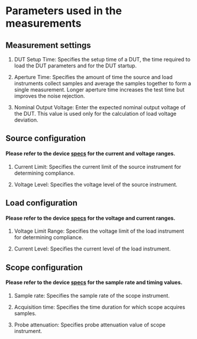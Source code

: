 # Parameters used in the measurements

## Measurement settings

1. DUT Setup Time:
   Specifies the setup time of a DUT, the time required to load the DUT parameters and for the DUT startup.

2. Aperture Time:
   Specifies the amount of time the source and load instruments collect samples and average the samples together to form a single measurement. Longer aperture time increases the test time but improves the noise rejection.

3. Nominal Output Voltage:
   Enter the expected nominal output voltage of the DUT. This value is used only for the calculation of load voltage deviation.

## Source configuration

#### Please refer to the device [specs](https://www.ni.com/docs/en-US/bundle/pxie-4151-specs/page/specs.html) for the current and voltage ranges.

1. Current Limit:
   Specifies the current limit of the source instrument for determining compliance.
   
2. Voltage Level:
   Specifies the voltage level of the source instrument.

## Load configuration

#### Please refer to the device [specs](https://www.ni.com/docs/en-US/bundle/pxie-4051-specs/page/specs.html) for the voltage and current ranges.

1. Voltage Limit Range:
   Specifies the voltage limit of the load instrument for determining compliance. 
  
2. Current Level:
   Specifies the current level of the load instrument. 

## Scope configuration

#### Please refer to the device [specs](https://www.ni.com/docs/en-US/bundle/pxi-5122-specs/page/specs.html) for the sample rate and timing values.

1. Sample rate:
   Specifies the sample rate of the scope instrument.

2. Acquisition time:
   Specifies the time duration for which scope acquires samples.

3. Probe attenuation:
   Specifies probe attenuation value of scope instrument.
